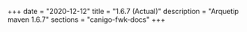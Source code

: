 +++
date        = "2020-12-12"
title       = "1.6.7 (Actual)"
description = "Arquetip maven 1.6.7"
sections    = "canigo-fwk-docs"
+++